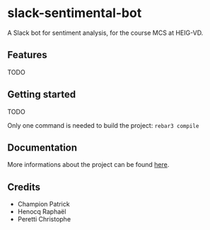 # slack-sentimental-bot
A Slack bot for sentiment analysis, for the course MCS at HEIG-VD.

## Features
TODO

## Getting started
TODO

Only one command is needed to build the project: `rebar3 compile`

## Documentation
More informations about the project can be found [here](DOC.md).

## Credits
- Champion Patrick
- Henocq Raphaël
- Peretti Christophe 
